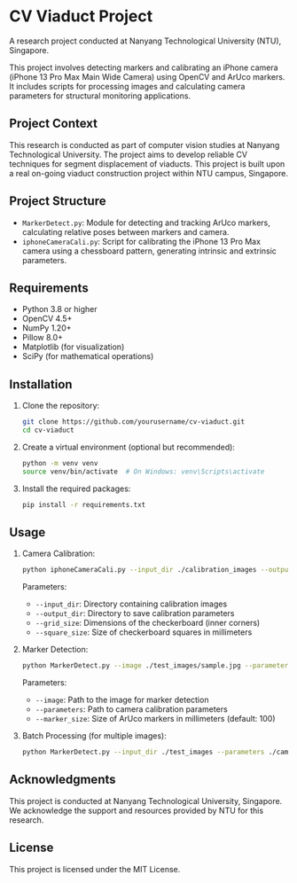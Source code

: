 # CV Viaduct Project

A research project conducted at Nanyang Technological University (NTU), Singapore.

This project involves detecting markers and calibrating an iPhone camera (iPhone 13 Pro Max Main Wide Camera) using OpenCV and ArUco markers. It includes scripts for processing images and calculating camera parameters for structural monitoring applications.

## Project Context

This research is conducted as part of computer vision studies at Nanyang Technological University. The project aims to develop reliable CV techniques for segment displacement of viaducts. This project is built upon a real on-going viaduct construction project within NTU campus, Singapore.

## Project Structure

- `MarkerDetect.py`: Module for detecting and tracking ArUco markers, calculating relative poses between markers and camera.
- `iphoneCameraCali.py`: Script for calibrating the iPhone 13 Pro Max camera using a chessboard pattern, generating intrinsic and extrinsic parameters.

## Requirements

- Python 3.8 or higher
- OpenCV 4.5+
- NumPy 1.20+
- Pillow 8.0+
- Matplotlib (for visualization)
- SciPy (for mathematical operations)

## Installation

1. Clone the repository:
   ```bash
   git clone https://github.com/yourusername/cv-viaduct.git
   cd cv-viaduct
   ```
   
2. Create a virtual environment (optional but recommended):
   ```bash
   python -m venv venv
   source venv/bin/activate  # On Windows: venv\Scripts\activate
   ```

3. Install the required packages:
   ```bash
   pip install -r requirements.txt
   ```

## Usage

1. Camera Calibration:
   ```bash
   python iphoneCameraCali.py --input_dir ./calibration_images --output_dir ./camera_parameters --grid_size 9x6 --square_size 25
   ```
   Parameters:
   - `--input_dir`: Directory containing calibration images
   - `--output_dir`: Directory to save calibration parameters
   - `--grid_size`: Dimensions of the checkerboard (inner corners)
   - `--square_size`: Size of checkerboard squares in millimeters

2. Marker Detection:
   ```bash
   python MarkerDetect.py --image ./test_images/sample.jpg --parameters ./camera_parameters/camera_params.json --marker_size 100
   ```
   Parameters:
   - `--image`: Path to the image for marker detection
   - `--parameters`: Path to camera calibration parameters
   - `--marker_size`: Size of ArUco markers in millimeters (default: 100)

3. Batch Processing (for multiple images):
   ```bash
   python MarkerDetect.py --input_dir ./test_images --parameters ./camera_parameters/camera_params.json --output_dir ./results
   ```

## Acknowledgments

This project is conducted at Nanyang Technological University, Singapore. We acknowledge the support and resources provided by NTU for this research.

## License

This project is licensed under the MIT License.